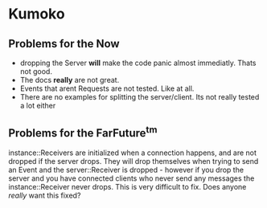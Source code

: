 # Kumoko

## Problems for the Now
- dropping the Server **will** make the code panic almost immediatly. Thats not good.
- The docs **really** are not great.
- Events that arent Requests are not tested. Like at all.
- There are no examples for splitting the server/client. Its not really tested a lot either

## Problems for the FarFuture<sup>tm</sup>
instance::Receivers are initialized when a connection happens, and are not dropped if the server drops. They will drop themselves when trying to send an Event and the server::Receiver is dropped - however if you drop the server and you have connected clients who never send any messages the instance::Receiver never drops. This is very difficult to fix. Does anyone *really* want this fixed?